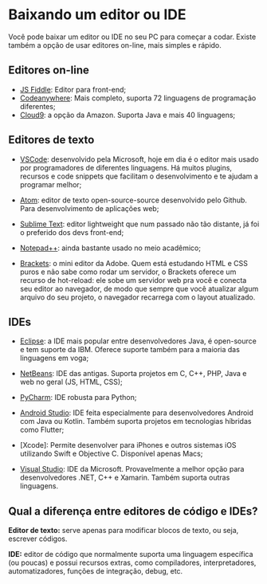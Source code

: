 # Baixando um editor ou IDE

Você pode baixar um editor ou IDE no seu PC para começar a codar. Existe também a opção de usar editores on-line, mais simples e rápido. 

## Editores on-line

- [JS Fiddle](https://jsfiddle.net/): Editor para front-end;
- [Codeanywhere](https://codeanywhere.com/): Mais completo, suporta 72 linguagens de programação diferentes;
- [Cloud9](https://aws.amazon.com/pt/cloud9/): a opção da Amazon. Suporta Java e mais 40 linguagens;


## Editores de texto

- [VSCode](https://code.visualstudio.com/): desenvolvido pela Microsoft, hoje em dia é o editor mais usado por programadores de diferentes linguagens. Há muitos plugins, recursos e code snippets que facilitam o desenvolvimento e te ajudam a programar melhor;

- [Atom](https://atom.io/): editor de texto open-source-source desenvolvido pelo Github. Para desenvolvimento de aplicações web;

- [Sublime Text](https://www.sublimetext.com/): editor lightweight que num passado não tão distante, já foi o preferido dos devs front-end;

- [Notepad++](https://notepad-plus-plus.org/): ainda bastante usado no meio acadêmico;

- [Brackets](http://brackets.io/): o mini editor da Adobe. Quem está estudando HTML e CSS puros e não sabe como rodar um servidor, o Brackets oferece um recurso de hot-reload: ele sobe um servidor web pra você e conecta seu editor ao navegador, de modo que sempre que você atualizar algum arquivo do seu projeto, o navegador recarrega com o layout atualizado.

## IDEs

- [Eclipse](https://www.eclipse.org/downloads/): a IDE mais popular entre desenvolvedores Java, é open-source e tem suporte da IBM. Oferece suporte também para a maioria das linguagens em voga;

- [NetBeans](https://netbeans.org/): IDE das antigas. Suporta projetos em C, C++, PHP, Java e web no geral (JS, HTML, CSS);

- [PyCharm](https://www.jetbrains.com/pycharm/): IDE robusta para Python;

- [Android Studio](https://developer.android.com/studio): IDE feita especialmente para desenvolvedores Android com Java ou Kotlin. Também suporta projetos em tecnologias híbridas como Flutter;

- [Xcode]: Permite desenvolver para iPhones e outros sistemas iOS utilizando Swift e Objective C. Disponível apenas Macs;

- [Visual Studio](https://visualstudio.microsoft.com/pt-br/vs/): IDE da Microsoft. Provavelmente a melhor opção para desenvolvedores .NET, C++ e Xamarin. Também suporta outras linguagens.




## Qual a diferença entre editores de código e IDEs?

**Editor de texto:** serve apenas para modificar blocos de texto, ou seja, escrever códigos.

**IDE:** editor de código que normalmente suporta uma linguagem específica (ou poucas) e possui recursos extras, como compiladores, interpretadores, automatizadores, funções de integração, debug, etc.
